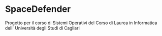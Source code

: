 # SpaceDefender
Progetto per il corso di Sistemi Operativi del Corso di Laurea in Informatica dell' Università degli Studi di Cagliari
